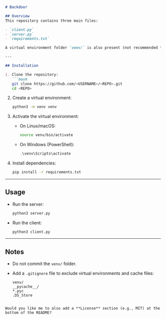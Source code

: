 ````markdown
# Backdoor

## Overview
This repository contains three main files:

- `client.py`
- `server.py`
- `requirements.txt`

A virtual environment folder `venv/` is also present (not recommended to push to GitHub).

---

## Installation

1. Clone the repository:
   ```bash
   git clone https://github.com/<USERNAME>/<REPO>.git
   cd <REPO>
````

2. Create a virtual environment:

   ```bash
   python3 -m venv venv
   ```

3. Activate the virtual environment:

   * On Linux/macOS:

     ```bash
     source venv/bin/activate
     ```
   * On Windows (PowerShell):

     ```powershell
     .\venv\Scripts\activate
     ```

4. Install dependencies:

   ```bash
   pip install -r requirements.txt
   ```

---

## Usage

* Run the server:

  ```bash
  python3 server.py
  ```

* Run the client:

  ```bash
  python3 client.py
  ```

---

## Notes

* Do not commit the `venv/` folder.
* Add a `.gitignore` file to exclude virtual environments and cache files:

  ```
  venv/
  __pycache__/
  *.pyc
  .DS_Store
  ```

```

Would you like me to also add a **License** section (e.g., MIT) at the bottom of the README?
```
